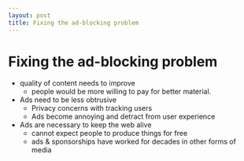 ```yaml
---
layout: post
title: Fixing the ad-blocking problem
---
```

# Fixing the ad-blocking problem
* quality of content needs to improve
  * people would be more willing to pay for better material.
* Ads need to be less obtrusive
  * Privacy concerns with tracking users
  * Ads become annoying and detract from user experience
* Ads are necessary to keep the web alive
  * cannot expect people to produce things for free
  * ads & sponsorships have worked for decades in other forms of media
